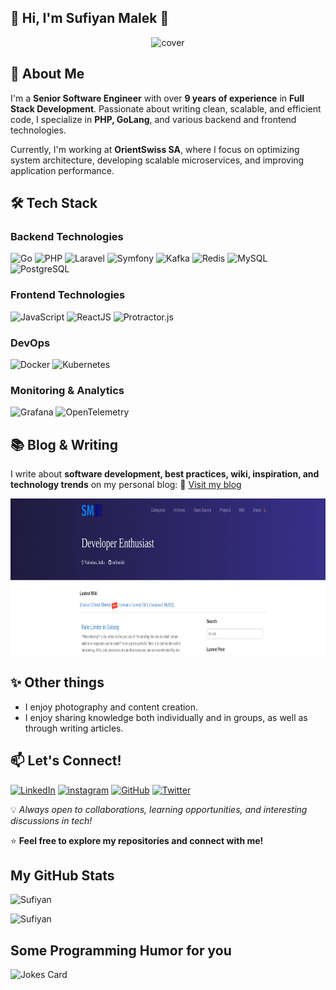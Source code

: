 ## 👋 Hi, I'm Sufiyan Malek 👋

<div align="center">
<img width="100%" height = "300px" src="https://cdn.pixabay.com/photo/2017/10/16/08/53/cat-2856531_1280.jpg" alt="cover" />
</div>

## 🚀 About Me

I'm a **Senior Software Engineer** with over **9 years of experience** in **Full Stack Development**. Passionate about writing clean, scalable, and efficient code, I specialize in **PHP, GoLang**, and various backend and frontend technologies.

Currently, I'm working at **OrientSwiss SA**, where I focus on optimizing system architecture, developing scalable microservices, and improving application performance.

<!-- ## 💼 Professional Experience
- **Senior Software Engineer at OrientSwiss SA**
- Previously worked at **Consumer Sketch, Russmedia Tech, and OfficeBeacon**
- Designed and implemented in-house systems, reducing third-party tool costs by 100%
- Migrated features to **GoLang**, improving system efficiency using **Kafka queues**
- Enhanced **admin, merchant back-office, and mobile API** modules

## 📈 Achievements & Contributions
- Implemented an **in-house notification system**, eliminating third-party tool costs.
- Migrated legacy features to **GoLang microservices**, improving app efficiency.
- Conducted **code reviews** and mentored developers to ensure coding standards. -->

<!-- ## 🛠️ Technologies & Tools
- **Languages**: `PHP` `GoLang` `JavaScript`
- **Frontend**: `ReactJS` `HTML` `CSS`
- **Backend**: `Symfony` `Laravel`
- **Databases**: `MySQL` `PostgreSQL`
- **DevOps**: `Docker` `Kubernetes`
- **Others**: `Kafka` `Redis` `REST APIs` -->

## 🛠️ Tech Stack
### Backend Technologies

![Go](https://img.shields.io/badge/-golang-00ADD8?style=for-the-badge&logo=go&logoColor=white)
![PHP](https://img.shields.io/badge/-PHP-777BB4?style=for-the-badge&logo=php&logoColor=white)
![Laravel](https://img.shields.io/badge/-Laravel-FF2D20?style=for-the-badge&logo=laravel&logoColor=white)
![Symfony](https://img.shields.io/badge/-Symfony-339933?style=for-the-badge&logo=symfony&logoColor=white)
![Kafka](https://img.shields.io/badge/-Kafka-%23000000?style=for-the-badge&logo=apache-kafka&logoColor=white)
![Redis](https://img.shields.io/badge/-Redis-DC382D?style=for-the-badge&logo=redis&logoColor=white)
![MySQL](https://img.shields.io/badge/-MySQL-4479A1?style=for-the-badge&logo=mysql&logoColor=white)
![PostgreSQL](https://img.shields.io/badge/PostgreSQL-336791?style=for-the-badge&logo=PostgreSQL&logoColor=white)

### Frontend Technologies

![JavaScript](https://img.shields.io/badge/-JavaScript-F7DF1E?style=for-the-badge&logo=javascript&logoColor=black)
![ReactJS](https://img.shields.io/badge/-ReactJS-61DAFB?style=for-the-badge&logo=react&logoColor=black)
![Protractor.js](https://img.shields.io/badge/-Protractor-%23E26A6A?style=for-the-badge&logo=protractor&logoColor=white)

### DevOps

![Docker](https://img.shields.io/badge/-Docker-%232496ED?style=for-the-badge&logo=docker&logoColor=white)
![Kubernetes](https://img.shields.io/badge/-Kubernetes-326CE5?style=for-the-badge&logo=kubernetes&logoColor=white)

### Monitoring & Analytics
![Grafana](https://img.shields.io/badge/Grafana-%23F46800?style=for-the-badge&logo=grafana&logoColor=white)
![OpenTelemetry](https://img.shields.io/badge/OpenTelemetry-FFFFFF?&style=for-the-badge&logo=opentelemetry&logoColor=black)

## 📚 Blog & Writing
I write about **software development, best practices, wiki, inspiration, and technology trends** on my personal blog:
🔗 [Visit my blog](https://sufimalek.github.io/)
<div>
  <a href="https://sufimalek.github.io/" target="_blank"><img width="100%" height = "250px" src ='https://raw.githubusercontent.com/sufimalek/sufimalek/main/img/Sufiyan_Malek_Blog.png'></a>
</div>

## ✨ Other things

- I enjoy photography and content creation.
- I enjoy sharing knowledge both individually and in groups, as well as through writing articles.

## 📫 Let's Connect!
[![LinkedIn](https://img.shields.io/badge/-LinkedIn-0077B5?style=for-the-badge&logo=linkedin&logoColor=white)](www.linkedin.com/in/sufiyanmalek)
[![instagram](https://img.shields.io/badge/instagram-purple?style=for-the-badge&logo=instagram&logoColor=white)](https://instagram.com/suf_malek)
[![GitHub](https://img.shields.io/badge/-GitHub-181717?style=for-the-badge&logo=github&logoColor=white)](https://github.com/sufimalek)
[![Twitter](https://img.shields.io/badge/-Twitter-1DA1F2?style=for-the-badge&logo=twitter&logoColor=white)](https://twitter.com/suf_malek)


💡 *Always open to collaborations, learning opportunities, and interesting discussions in tech!*

⭐ **Feel free to explore my repositories and connect with me!**

<h2> My GitHub Stats </h2>

![Sufiyan](https://github-readme-stats.vercel.app/api?username=sufimalek&count_private=true&show_icons=true&theme=dark)

![Sufiyan](https://github-readme-stats.vercel.app/api/top-langs/?username=sufimalek&theme=dark)

  <h2> Some Programming Humor for you </h2>

![Jokes Card](https://readme-jokes.vercel.app/api?theme=dracula)

